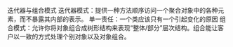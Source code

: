 迭代器与组合模式
迭代器模式：提供一种方法顺序访问一个聚合对象中的各种元素，而不暴露其内部的表示。
单一责任：一个类应该只有一个引起变化的原因
组合模式：允许你将对象组合成树形结构来表现“整体/部分”层次结构。组合能让客户以一致的方式处理个别对象以及对象组合。
